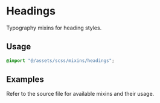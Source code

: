 # Headings

Typography mixins for heading styles.

## Usage

```scss
@import "@/assets/scss/mixins/headings";
```

## Examples

Refer to the source file for available mixins and their usage.
